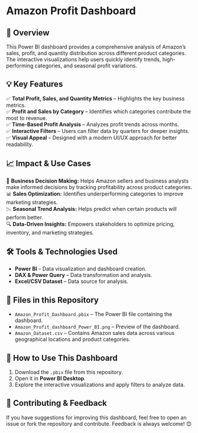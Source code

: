# Amazon Profit Dashboard

## 📌 Overview  
This Power BI dashboard provides a comprehensive analysis of Amazon’s sales, profit, and quantity distribution across different product categories. The interactive visualizations help users quickly identify trends, high-performing categories, and seasonal profit variations.  

## 💡 Key Features  
✅ **Total Profit, Sales, and Quantity Metrics** – Highlights the key business metrics.  
✅ **Profit and Sales by Category** – Identifies which categories contribute the most to revenue.  
✅ **Time-Based Profit Analysis** – Analyzes profit trends across months.  
✅ **Interactive Filters** – Users can filter data by quarters for deeper insights.  
✅ **Visual Appeal** – Designed with a modern UI/UX approach for better readability.  

## 📈 Impact & Use Cases  
🚀 **Business Decision Making:** Helps Amazon sellers and business analysts make informed decisions by tracking profitability across product categories.  
📊 **Sales Optimization:** Identifies underperforming categories to improve marketing strategies.  
📉 **Seasonal Trend Analysis:** Helps predict when certain products will perform better.  
🔍 **Data-Driven Insights:** Empowers stakeholders to optimize pricing, inventory, and marketing strategies.  

## 🛠️ Tools & Technologies Used  
- **Power BI** – Data visualization and dashboard creation.  
- **DAX & Power Query** – Data transformation and analysis.  
- **Excel/CSV Dataset** – Data source for analysis.  

## 📂 Files in this Repository  
- `Amazon_Profit_Dashboard.pbix` – The Power BI file containing the dashboard.  
- `Amazon_Profit_dashboard_Power_BI.png` – Preview of the dashboard.  
- `Amazon_Dataset.csv` – Contains Amazon sales data across various geographical locations and product categories.  

## 🚀 How to Use This Dashboard  
1. Download the `.pbix` file from this repository.  
2. Open it in **Power BI Desktop**.  
3. Explore the interactive visualizations and apply filters to analyze data.  

## 📢 Contributing & Feedback  
If you have suggestions for improving this dashboard, feel free to open an issue or fork the repository and contribute. Feedback is always welcome! 😊  
